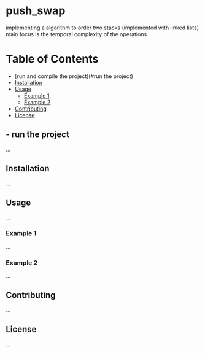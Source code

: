 # push_swap
implementing a algorithm to order two stacks (implemented with linked lists) main focus is the temporal complexity of the operations

# Table of Contents
- [run and compile the project](#run the project)
- [Installation](#installation)
- [Usage](#usage)
  - [Example 1](#example-1)
  - [Example 2](#example-2)
- [Contributing](#contributing)
- [License](#license)

## - run the project
...

## Installation
...

## Usage
...

### Example 1
...

### Example 2
...

## Contributing
...

## License
...





